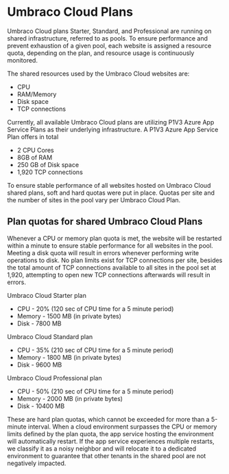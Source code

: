 # Umbraco Cloud Plans

Umbraco Cloud plans Starter, Standard, and Professional are running on shared infrastructure, referred to as pools. To ensure performance and prevent exhaustion of a given pool, each website is assigned a resource quota, depending on the plan, and resource usage is continuously monitored.

The shared resources used by the Umbraco Cloud websites are:

- CPU
- RAM/Memory
- Disk space
- TCP connections

Currently, all available Umbraco Cloud plans are utilizing P1V3 Azure App Service Plans as their underlying infrastructure. A P1V3 Azure App Service Plan offers in total

- 2 CPU Cores
- 8GB of RAM
- 250 GB of Disk space
- 1,920 TCP connections

To ensure stable performance of all websites hosted on Umbraco Cloud shared plans, soft and hard quotas were put in place. Quotas per site and the number of sites in the pool vary per Umbraco Cloud Plan.

## Plan quotas for shared Umbraco Cloud Plans

Whenever a CPU or memory plan quota is met, the website will be restarted within a minute to ensure stable performance for all websites in the pool. Meeting a disk quota will result in errors whenever performing write operations to disk. No plan limits exist for TCP connections per site, besides the total amount of TCP connections available to all sites in the pool set at 1,920, attempting to open new TCP connections afterwards will result in errors.

Umbraco Cloud Starter plan

- CPU - 20% (120 sec of CPU time for a 5 minute period)
- Memory - 1500 MB (in private bytes)
- Disk - 7800 MB

Umbraco Cloud Standard plan

- CPU - 35% (210 sec of CPU time for a 5 minute period)
- Memory - 1800 MB (in private bytes)
- Disk - 9600 MB

Umbraco Cloud Professional plan

- CPU - 50% (210 sec of CPU time for a 5 minute period)
- Memory - 2000 MB (in private bytes)
- Disk - 10400 MB

These are hard plan quotas, which cannot be exceeded for more than a 5-minute interval. When a cloud environment surpasses the CPU or memory limits defined by the plan quota, the app service hosting the environment will automatically restart. If the app service experiences multiple restarts, we classify it as a noisy neighbor and will relocate it to a dedicated environment to guarantee that other tenants in the shared pool are not negatively impacted.
